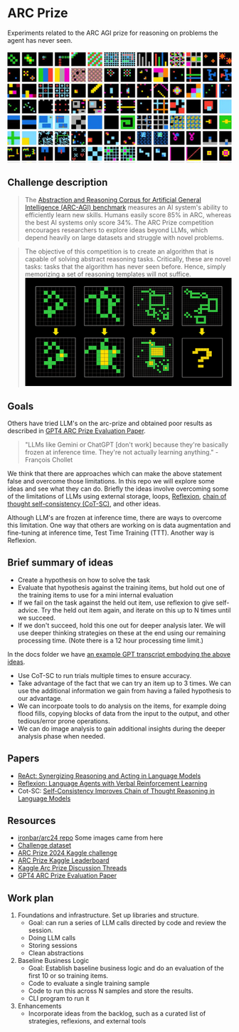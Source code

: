 # ARC Prize
Experiments related to the ARC AGI prize for reasoning on problems the agent has never seen.

![challenge samples](doc/img/2024-06-25-11-48-13.png)

## Challenge description
> The [Abstraction and Reasoning Corpus for Artificial General Intelligence (ARC-AGI) benchmark](https://arcprize.org/) measures an AI system's ability to efficiently learn new skills. Humans easily score 85% in ARC, whereas the best AI systems only score 34%. The ARC Prize competition encourages researchers to explore ideas beyond LLMs, which depend heavily on large datasets and struggle with novel problems.

> The objective of this competition is to create an algorithm that is capable of solving abstract reasoning tasks. Critically, these are novel tasks: tasks that the algorithm has never seen before. Hence, simply memorizing a set of reasoning templates will not suffice.
![challenge flood fill sample](doc/img/2024-07-15-15-51-27.png)


## Goals
Others have tried LLM's on the arc-prize and obtained poor results as described in [GPT4 ARC Prize Evaluation Paper](https://openreview.net/pdf?id=3rGT5OkzpC).  

> "LLMs like Gemini or ChatGPT [don't work] because they're basically frozen at inference time. They're not actually learning anything." - François Chollet

We think that there are approaches which can make the above statement false and overcome those limitations.  In this repo we will explore some ideas and see what they can do.  Briefly the ideas involve overcoming some of the limitations of LLMs using external storage, loops, [Reflexion](https://arxiv.org/pdf/2303.11366), [chain of thought self-consistency (CoT-SC)](https://arxiv.org/abs/2203.11171), and other ideas.

Although LLM's are frozen at inference time, there are ways to overcome this limitation.  One way that others are working on is data augmentation and fine-tuning at inference time, Test Time Training (TTT).  Another way is Reflexion.

## Brief summary of ideas
* Create a hypothesis on how to solve the task
* Evaluate that hypothesis against the training items, but hold out one of the training items to use for a mini internal evaluation
* If we fail on the task against the held out item, use reflexion to give self-advice. Try the held out item again, and iterate on this up to N times until we succeed.
* If we don't succeed, hold this one out for deeper analysis later.  We will use deeper thinking strategies on these at the end using our remaining processing time. (Note there is a 12 hour processing time limit.)

In the docs folder we have [an example GPT transcript embodying the above ideas](doc/sample-transcript.md).

* Use CoT-SC to run trials multiple times to ensure accuracy.
* Take advantage of the fact that we can try an item up to 3 times.  We can use the additional information we gain from having a failed hypothesis to our advantage.
* We can incorpoate tools to do analysis on the items, for example doing flood fills, copying blocks of data from the input to the output, and other tedious/error prone operations.
* We can do image analysis to gain additional insights during the deeper analysis phase when needed.

## Papers
* [ReAct: Synergizing Reasoning and Acting in Language Models](https://arxiv.org/abs/2210.03629)
* [Reflexion: Language Agents with Verbal Reinforcement Learning](https://arxiv.org/pdf/2303.11366)
* Cot-SC: [Self-Consistency Improves Chain of Thought Reasoning in Language Models](https://arxiv.org/abs/2203.11171)

## Resources
* [ironbar/arc24 repo](https://github.com/ironbar/arc24) Some images came from here
* [Challenge dataset](https://github.com/fchollet/ARC-AGI/tree/master)
* [ARC Prize 2024 Kaggle challenge](https://www.kaggle.com/competitions/arc-prize-2024/overview)
* [ARC Prize Kaggle Leaderboard](https://www.kaggle.com/competitions/arc-prize-2024/leaderboard)
* [Kaggle Arc Prize Discussion Threads](https://www.kaggle.com/competitions/arc-prize-2024/discussion/545671)
* [GPT4 ARC Prize Evaluation Paper](https://openreview.net/pdf?id=3rGT5OkzpC)

## Work plan
1. Foundations and infrastructure. Set up libraries and structure.
    * Goal: can run a series of LLM calls directed by code and review the session.
    * Doing LLM calls
    * Storing sessions
    * Clean abstractions
2. Baseline Business Logic
    * Goal: Establish baseline business logic and do an evaluation of the first 10 or so training items.
    * Code to evaluate a single training sample
    * Code to run this across N samples and store the results.
    * CLI program to run it
3. Enhancements
    * Incorporate ideas from the backlog, such as a curated list of strategies, reflexions, and external tools